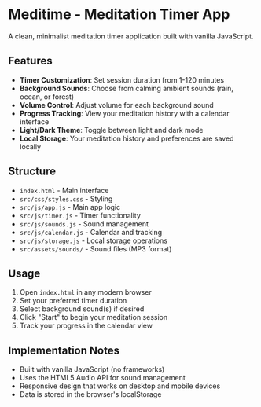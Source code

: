 # Meditime - Meditation Timer App

A clean, minimalist meditation timer application built with vanilla JavaScript.

## Features

- **Timer Customization**: Set session duration from 1-120 minutes
- **Background Sounds**: Choose from calming ambient sounds (rain, ocean, or forest)
- **Volume Control**: Adjust volume for each background sound
- **Progress Tracking**: View your meditation history with a calendar interface
- **Light/Dark Theme**: Toggle between light and dark mode
- **Local Storage**: Your meditation history and preferences are saved locally

## Structure

- `index.html` - Main interface
- `src/css/styles.css` - Styling
- `src/js/app.js` - Main app logic
- `src/js/timer.js` - Timer functionality
- `src/js/sounds.js` - Sound management
- `src/js/calendar.js` - Calendar and tracking
- `src/js/storage.js` - Local storage operations
- `src/assets/sounds/` - Sound files (MP3 format)

## Usage

1. Open `index.html` in any modern browser
2. Set your preferred timer duration
3. Select background sound(s) if desired
4. Click "Start" to begin your meditation session
5. Track your progress in the calendar view

## Implementation Notes

- Built with vanilla JavaScript (no frameworks)
- Uses the HTML5 Audio API for sound management
- Responsive design that works on desktop and mobile devices
- Data is stored in the browser's localStorage
